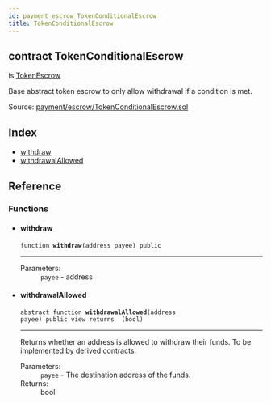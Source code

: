 ```yaml
---
id: payment_escrow_TokenConditionalEscrow
title: TokenConditionalEscrow
---
```


<div class="contract-doc"><div class="contract"><h2 class="contract-header"><span class="contract-kind">contract</span> TokenConditionalEscrow</h2><p class="base-contracts"><span>is</span> <a href="payment_escrow_TokenEscrow.html">TokenEscrow</a></p><p class="description">Base abstract token escrow to only allow withdrawal if a condition is met.</p><div class="source">Source: <a href="https://github.com/Cpollo/Ethereum/blob/v0.0.3/contracts/payment/escrow/TokenConditionalEscrow.sol" target="_blank">payment/escrow/TokenConditionalEscrow.sol</a></div></div><div class="index"><h2>Index</h2><ul><li><a href="payment_escrow_TokenConditionalEscrow.html#withdraw">withdraw</a></li><li><a href="payment_escrow_TokenConditionalEscrow.html#withdrawalAllowed">withdrawalAllowed</a></li></ul></div><div class="reference"><h2>Reference</h2><div class="functions"><h3>Functions</h3><ul><li><div class="item function"><span id="withdraw" class="anchor-marker"></span><h4 class="name">withdraw</h4><div class="body"><code class="signature">function <strong>withdraw</strong><span>(address payee) </span><span>public </span></code><hr/><dl><dt><span class="label-parameters">Parameters:</span></dt><dd><div><code>payee</code> - address</div></dd></dl></div></div></li><li><div class="item function"><span id="withdrawalAllowed" class="anchor-marker"></span><h4 class="name">withdrawalAllowed</h4><div class="body"><code class="signature"><span>abstract </span>function <strong>withdrawalAllowed</strong><span>(address payee) </span><span>public </span><span>view </span><span>returns  (bool) </span></code><hr/><div class="description"><p>Returns whether an address is allowed to withdraw their funds. To be implemented by derived contracts.</p></div><dl><dt><span class="label-parameters">Parameters:</span></dt><dd><div><code>payee</code> - The destination address of the funds.</div></dd><dt><span class="label-return">Returns:</span></dt><dd>bool</dd></dl></div></div></li></ul></div></div></div>
